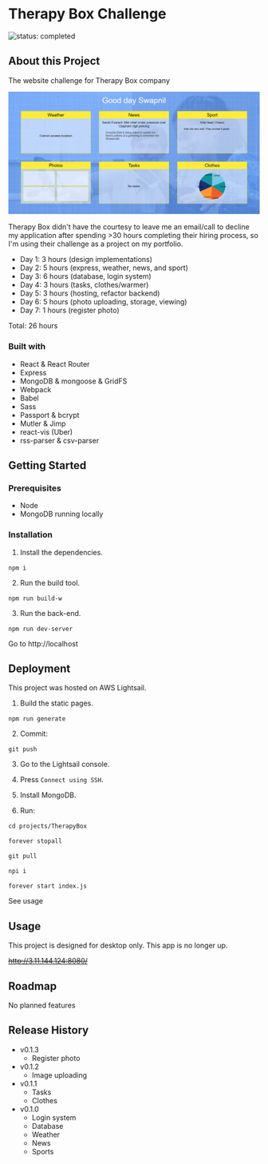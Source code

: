 # Therapy Box Challenge

![status: completed](https://img.shields.io/badge/status-completed-success)

## About this Project

The website challenge for Therapy Box company

![Screenshot of the app](./screenshot.png)

Therapy Box didn't have the courtesy to leave me an email/call to decline my application after spending >30 hours completing their hiring process, so I'm using their challenge as a project on my portfolio.

- Day 1: 3 hours (design implementations)
- Day 2: 5 hours (express, weather, news, and sport)
- Day 3: 6 hours (database, login system)
- Day 4: 3 hours (tasks, clothes/warmer)
- Day 5: 3 hours (hosting, refactor backend)
- Day 6: 5 hours (photo uploading, storage, viewing)
- Day 7: 1 hours (register photo)

Total: 26 hours

### Built with

- React & React Router
- Express
- MongoDB & mongoose & GridFS
- Webpack
- Babel
- Sass
- Passport & bcrypt
- Mutler & Jimp
- react-vis (Uber)
- rss-parser & csv-parser

## Getting Started

### Prerequisites

- Node
- MongoDB running locally

### Installation

1. Install the dependencies.

```
npm i
```

2. Run the build tool.

```
npm run build-w
```

3. Run the back-end.

```
npm run dev-server
```

Go to http://localhost

## Deployment

This project was hosted on AWS Lightsail.

1. Build the static pages.

```
npm run generate
```

2. Commit:

```
git push
```

3. Go to the Lightsail console.

4. Press `Connect using SSH`.

5. Install MongoDB.

6. Run:

```
cd projects/TherapyBox
```

```
forever stopall
```

```
git pull
```

```
npi i
```

```
forever start index.js
```

See usage

## Usage

This project is designed for desktop only. This app is no longer up.

~~http://3.11.144.124:8080/~~

## Roadmap

No planned features

## Release History

- v0.1.3
  - Register photo
- v0.1.2
  - Image uploading
- v0.1.1
  - Tasks
  - Clothes
- v0.1.0
  - Login system
  - Database
  - Weather
  - News
  - Sports
